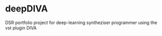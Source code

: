 # deepDIVA
DSR portfolio project for deep-learning syntheziser programmer using the vst plugin DIVA

